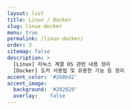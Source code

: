 ```yaml
---
layout: list
title: Linux / Docker
slug: linux-docker
menu: true
permalink: /linux-docker/
order: 3
sitemap: false
description: >
  [Linux] 리눅스 계열 OS 관련 내용 정리   
  [Docker] 도커 사용법 및 유용한 기능 등 정리
accent_color: '#268bd2'
accent_image:
  background: '#202020'
  overlay:    false
---
```

